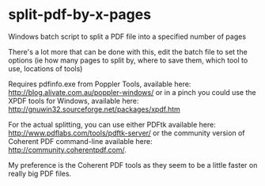 # split-pdf-by-x-pages
Windows batch script to split a PDF file into a specified number of pages

There's a lot more that can be done with this, edit the batch file to set the options (ie how many pages to split by, where to save them, which tool to use, locations of tools)

Requires pdfinfo.exe from Poppler Tools, available here: http://blog.alivate.com.au/poppler-windows/ or in a pinch you could use the XPDF tools for Windows, available here: http://gnuwin32.sourceforge.net/packages/xpdf.htm

For the actual splitting, you can use either PDFtk available here: http://www.pdflabs.com/tools/pdftk-server/ or the community version of Coherent PDF command-line available here: http://community.coherentpdf.com/.

My preference is the Coherent PDF tools as they seem to be a little faster on really big PDF files.
